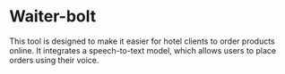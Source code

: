 # Waiter-bolt

This tool is designed to make it easier for hotel clients to order products online. It integrates a speech-to-text model, which allows users to place orders using their voice.
